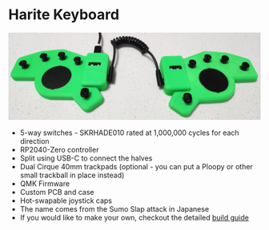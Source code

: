 # Harite Keyboard

![Harite](images/harite.jpg)

- 5-way switches - SKRHADE010 rated at 1,000,000 cycles for each direction
- RP2040-Zero controller
- Split using USB-C to connect the halves
- Dual Cirque 40mm trackpads (optional - you can put a Ploopy or other small trackball in place instead)
- QMK Firmware
- Custom PCB and case
- Hot-swapable joystick caps
- The name comes from the Sumo Slap attack in Japanese
- If you would like to make your own, checkout the detailed [build guide](build.md)
